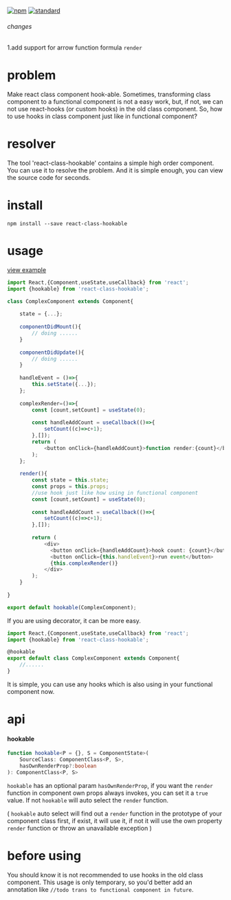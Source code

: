 [![npm][npm-image]][npm-url]
[![standard][standard-image]][standard-url]

[npm-image]: https://img.shields.io/npm/v/react-class-hookable.svg?style=flat-square
[npm-url]: https://www.npmjs.com/package/react-class-hookable
[standard-image]: https://img.shields.io/badge/code%20style-standard-brightgreen.svg?style=flat-square
[standard-url]: http://npm.im/standard

###### changes

1.add support for arrow function formula `render`

# problem

Make react class component hook-able. Sometimes, transforming class component to a functional component is not a easy work,
but, if not, we can not use react-hooks (or custom hooks) in the old class component. So, 
how to use hooks in class component just like in functional component? 

# resolver

The tool 'react-class-hookable' contains a simple high order component. You can use it to resolve the problem.
And it is simple enough, you can view the source code for seconds.  

# install
```
npm install --save react-class-hookable
```

# usage

[view example](https://github.com/filefoxper/react-class-hookable/tree/master/example/basic)

```typescript jsx
import React,{Component,useState,useCallback} from 'react';
import {hookable} from 'react-class-hookable';

class ComplexComponent extends Component{
    
    state = {...};
    
    componentDidMount(){
        // doing ......
    }
    
    componentDidUpdate(){
        // doing ......
    }
    
    handleEvent = ()=>{
        this.setState({...});
    };
    
    complexRender=()=>{
        const [count,setCount] = useState(0);
                
        const handleAddCount = useCallback(()=>{
            setCount((c)=>c+1);
        },[]);
        return (
            <button onClick={handleAddCount}>function render:{count}</button>
        );
    };
    
    render(){
        const state = this.state;
        const props = this.props;
        //use hook just like how using in functional component
        const [count,setCount] = useState(0);
        
        const handleAddCount = useCallback(()=>{
            setCount((c)=>c+1);
        },[]);
        
        return (
            <div>
              <button onClick={handleAddCount}>hook count: {count}</button>
              <button onClick={this.handleEvent}>run event</button>
              {this.complexRender()}
            </div>
        );
    }
    
}

export default hookable(ComplexComponent);
```
If you are using decorator, it can be more easy.
```typescript jsx
import React,{Component,useState,useCallback} from 'react';
import {hookable} from 'react-class-hookable';

@hookable
export default class ComplexComponent extends Component{
    //......
}
```
It is simple, you can use any hooks which is also using in your functional component now.

# api

#### hookable
```typescript jsx
function hookable<P = {}, S = ComponentState>(
    SourceClass: ComponentClass<P, S>,
    hasOwnRenderProp?:boolean
): ComponentClass<P, S>
```
`hookable` has an optional param `hasOwnRenderProp`, if you want the `render` function in component own props always invokes,
you can set it a `true` value. If not `hookable` will auto select the `render` function. 

(
`hookable` auto select will find out a `render` function in the prototype of your component class first,
if exist, it will use it, if not it will use the own property `render` function or throw an unavailable exception
)

# before using

You should know it is not recommended to use hooks in the old class component. 
This usage is only temporary, so you'd better add an annotation like `//todo trans to functional component in future`.